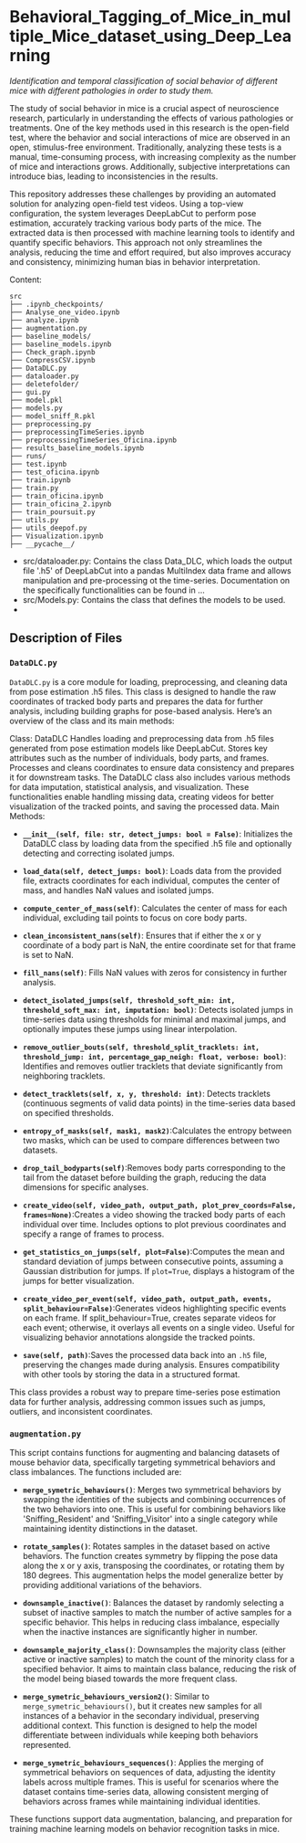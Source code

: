 # Behavioral_Tagging_of_Mice_in_multiple_Mice_dataset_using_Deep_Learning
*Identification and temporal classification of social behavior of different mice with different pathologies in order to study them.*

The study of social behavior in mice is a crucial aspect of neuroscience research, particularly in understanding the effects of various pathologies or treatments. One of the key methods used in this research is the open-field test, where the behavior and social interactions of mice are observed in an open, stimulus-free environment. Traditionally, analyzing these tests is a manual, time-consuming process, with increasing complexity as the number of mice and interactions grows. Additionally, subjective interpretations can introduce bias, leading to inconsistencies in the results.

This repository addresses these challenges by providing an automated solution for analyzing open-field test videos. Using a top-view configuration, the system leverages DeepLabCut to perform pose estimation, accurately tracking various body parts of the mice. The extracted data is then processed with machine learning tools to identify and quantify specific behaviors. This approach not only streamlines the analysis, reducing the time and effort required, but also improves accuracy and consistency, minimizing human bias in behavior interpretation.

Content:
```
src
├── .ipynb_checkpoints/
├── Analyse_one_video.ipynb
├── analyze.ipynb
├── augmentation.py
├── baseline_models/
├── baseline_models.ipynb
├── Check_graph.ipynb
├── CompressCSV.ipynb
├── DataDLC.py
├── dataloader.py
├── deletefolder/
├── gui.py
├── model.pkl
├── models.py
├── model_sniff_R.pkl
├── preprocessing.py
├── preprocessingTimeSeries.ipynb
├── preprocessingTimeSeries_Oficina.ipynb
├── results_baseline_models.ipynb
├── runs/
├── test.ipynb
├── test_oficina.ipynb
├── train.ipynb
├── train.py
├── train_oficina.ipynb
├── train_oficina_2.ipynb
├── train_poursuit.py
├── utils.py
├── utils_deepof.py
├── Visualization.ipynb
├── __pycache__/
```

- src/dataloader.py: Contains the class Data_DLC, which loads the output file '.h5' of DeepLabCut into a pandas MultiIndex data frame and allows manipulation and pre-processing ot the time-series. Documentation on the specifically functionalities can be found in ...
- src/Models.py: Contains the class that defines the models to be used.
- 
## Description of Files

### `DataDLC.py`
`DataDLC.py` is a core module for loading, preprocessing, and cleaning data from pose estimation .h5 files. This class is designed to handle the raw coordinates of tracked body parts and prepares the data for further analysis, including building graphs for pose-based analysis. Here’s an overview of the class and its main methods:

Class: DataDLC
Handles loading and preprocessing data from .h5 files generated from pose estimation models like DeepLabCut.
Stores key attributes such as the number of individuals, body parts, and frames.
Processes and cleans coordinates to ensure data consistency and prepares it for downstream tasks.
The DataDLC class also includes various methods for data imputation, statistical analysis, and visualization. These functionalities enable handling missing data, creating videos for better visualization of the tracked points, and saving the processed data.
Main Methods:

- **`__init__(self, file: str, detect_jumps: bool = False)`**: Initializes the DataDLC class by loading data from the specified .h5 file and optionally detecting and correcting isolated jumps.

- **`load_data(self, detect_jumps: bool)`**: Loads data from the provided file, extracts coordinates for each individual, computes the center of mass, and handles NaN values and isolated jumps.

- **`compute_center_of_mass(self)`**: Calculates the center of mass for each individual, excluding tail points to focus on core body parts.

- **`clean_inconsistent_nans(self)`**: Ensures that if either the x or y coordinate of a body part is NaN, the entire coordinate set for that frame is set to NaN.

- **`fill_nans(self)`**: Fills NaN values with zeros for consistency in further analysis.

- **`detect_isolated_jumps(self, threshold_soft_min: int, threshold_soft_max: int, imputation: bool)`**: Detects isolated jumps in time-series data using thresholds for minimal and maximal jumps, and optionally imputes these jumps using linear interpolation.

- **`remove_outlier_bouts(self, threshold_split_tracklets: int, threshold_jump: int, percentage_gap_neigh: float, verbose: bool)`**: Identifies and removes outlier tracklets that deviate significantly from neighboring tracklets.

- **`detect_tracklets(self, x, y, threshold: int)`**: Detects tracklets (continuous segments of valid data points) in the time-series data based on specified thresholds.

- **`entropy_of_masks(self, mask1, mask2)`**:Calculates the entropy between two masks, which can be used to compare differences between two datasets.

- **`drop_tail_bodyparts(self)`**:Removes body parts corresponding to the tail from the dataset before building the graph, reducing the data dimensions for specific analyses.

- **`create_video(self, video_path, output_path, plot_prev_coords=False, frames=None)`**:Creates a video showing the tracked body parts of each individual over time.
Includes options to plot previous coordinates and specify a range of frames to process.

- **`get_statistics_on_jumps(self, plot=False)`**:Computes the mean and standard deviation of jumps between consecutive points, assuming a Gaussian distribution for jumps.
If `plot=True`, displays a histogram of the jumps for better visualization.

- **`create_video_per_event(self, video_path, output_path, events, split_behaviour=False)`**:Generates videos highlighting specific events on each frame.
If split_behaviour=True, creates separate videos for each event; otherwise, it overlays all events on a single video.
Useful for visualizing behavior annotations alongside the tracked points.

- **`save(self, path)`**:Saves the processed data back into an `.h5` file, preserving the changes made during analysis.
Ensures compatibility with other tools by storing the data in a structured format.


This class provides a robust way to prepare time-series pose estimation data for further analysis, addressing common issues such as jumps, outliers, and inconsistent coordinates.

### `augmentation.py`

This script contains functions for augmenting and balancing datasets of mouse behavior data, specifically targeting symmetrical behaviors and class imbalances. The functions included are:

- **`merge_symetric_behaviours()`**: Merges two symmetrical behaviors by swapping the identities of the subjects and combining occurrences of the two behaviors into one. This is useful for combining behaviors like 'Sniffing_Resident' and 'Sniffing_Visitor' into a single category while maintaining identity distinctions in the dataset.

- **`rotate_samples()`**: Rotates samples in the dataset based on active behaviors. The function creates symmetry by flipping the pose data along the x or y axis, transposing the coordinates, or rotating them by 180 degrees. This augmentation helps the model generalize better by providing additional variations of the behaviors.

- **`downsample_inactive()`**: Balances the dataset by randomly selecting a subset of inactive samples to match the number of active samples for a specific behavior. This helps in reducing class imbalance, especially when the inactive instances are significantly higher in number.

- **`downsample_majority_class()`**: Downsamples the majority class (either active or inactive samples) to match the count of the minority class for a specified behavior. It aims to maintain class balance, reducing the risk of the model being biased towards the more frequent class.

- **`merge_symetric_behaviours_version2()`**: Similar to `merge_symetric_behaviours()`, but it creates new samples for all instances of a behavior in the secondary individual, preserving additional context. This function is designed to help the model differentiate between individuals while keeping both behaviors represented.

- **`merge_symetric_behaviours_sequences()`**: Applies the merging of symmetrical behaviors on sequences of data, adjusting the identity labels across multiple frames. This is useful for scenarios where the dataset contains time-series data, allowing consistent merging of behaviors across frames while maintaining individual identities.

These functions support data augmentation, balancing, and preparation for training machine learning models on behavior recognition tasks in mice.






